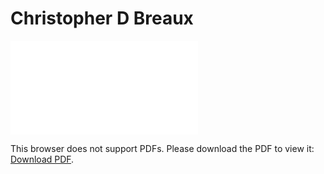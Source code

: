 # Christopher D Breaux
<object data="ChristopherDBreauxResume.pdf" type="application/pdf" width="850px" height="1100px">
    <embed src="ChristopherDBreauxResume.pdf">
        <p>This browser does not support PDFs. Please download the PDF to view it: <a href="ChristopherDBreauxResume.pdf">Download PDF</a>.</p>
    </embed>
</object>
